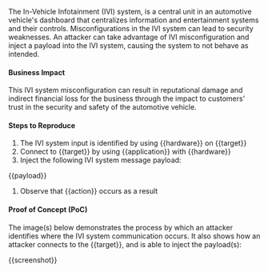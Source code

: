 The In-Vehicle Infotainment (IVI) system, is a central unit in an automotive vehicle's dashboard that centralizes information and entertainment systems and their controls. Misconfigurations in the IVI system can lead to security weaknesses. An attacker can take advantage of IVI misconfiguration and inject a payload into the IVI system, causing the system to not behave as intended.

#### Business Impact

This IVI system misconfiguration can result in reputational damage and indirect financial loss for the business through the impact to customers’ trust in the security and safety of the automotive vehicle.

#### Steps to Reproduce

1. The IVI system input is identified by using {{hardware}} on {{target}}
1. Connect to {{target}} by using {{application}} with {{hardware}}
1. Inject the following IVI system message payload:

{{payload}}

1. Observe that {{action}} occurs as a result

#### Proof of Concept (PoC)

The image(s) below demonstrates the process by which an attacker identifies where the IVI system communication occurs. It also shows how an attacker connects to the {{target}}, and is able to inject the payload(s):

{{screenshot}}
